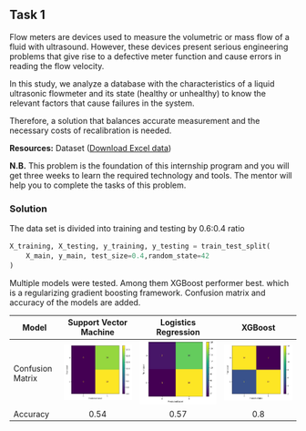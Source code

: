 ## Task 1

Flow meters are devices used to measure the volumetric or mass flow  of a fluid with ultrasound. However, these devices present serious  engineering problems that give rise to a defective meter function and  cause errors in reading the flow velocity.

In this study, we analyze a database with the characteristics of a  liquid ultrasonic flowmeter and its state (healthy or unhealthy) to know the relevant factors that cause failures in the system.

Therefore, a solution that balances accurate measurement and the necessary costs of recalibration is needed.

 

**Resources:** Dataset ([Download Excel data](https://buetedu-my.sharepoint.com/:x:/g/personal/esrdlab_cse_buet_ac_bd/ESujzf0RsblJrLs1NFF_EroB-T181j12DlbHLLCMEt94XA?e=ozORng))

**N.B.** This problem is the foundation of this  internship program and you will get three weeks to learn the required  technology and tools. The mentor will help you to complete the tasks of  this problem.



### Solution

The data set is divided into training and testing by 0.6:0.4 ratio

```python
X_training, X_testing, y_training, y_testing = train_test_split(
    X_main, y_main, test_size=0.4,random_state=42
)
```

Multiple models were tested. Among them XGBoost performer best. which is a regularizing gradient boosting framework. Confusion matrix and accuracy of the models are added.

| Model            |    Support Vector Machine    |        Logistics Regression        |             XGBoost              |
| ---------------- | :--------------------------: | :--------------------------------: | :------------------------------: |
| Confusion Matrix | ![](Task%201/assets/svm.jpg) | ![](Task%201/assets/logistics.jpg) | ![](Task%201/assets/xgboost.jpg) |
| Accuracy         |             0.54             |                0.57                |               0.8                |

